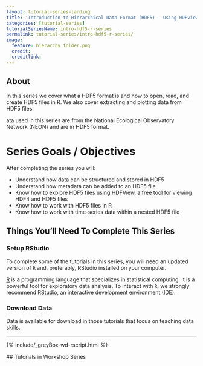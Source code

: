 ```yaml
---
layout: tutorial-series-landing
title: 'Introduction to Hierarchical Data Format (HDF5) - Using HDFview and R'
categories: [tutorial-series]
tutorialSeriesName: intro-hdf5-r-series
permalink: tutorial-series/intro-hdf5-r-series/
image:
  feature: hierarchy_folder.png
  credit: 
  creditlink: 
---
```

## About
In this series we cover what a HDF5 format is and how to open, read, and create
HDF5 files in R. We also cover extracting and plotting data from HDF5 files. 

ata used in this series are from the National Ecological Observatory Network (NEON) 
and are in HDF5 format.

<div id="objectives" markdown="1">

# Series Goals / Objectives
After completing the series you will:

* Understand how data can be structured and stored in HDF5
* Understand how metadata can be added to an HDF5 file
* Know how to explore HDF5 files using HDFView, a free tool for viewing HDF4 
and HDF5 files
* Know how to work with HDF5 files in R
* Know how to work with time-series data within a nested HDF5 file


## Things You’ll Need To Complete This Series

### Setup RStudio
To complete some of the tutorials in this series, you will need an updated 
version of `R` and, preferably, RStudio installed on your computer.

 <a href = "http://cran.r-project.org/">R</a> 
is a programming language that specializes in statistical computing. It is a 
powerful tool for exploratory data analysis. To interact with `R`, we strongly
recommend 
<a href="http://www.rstudio.com/">RStudio</a>,
an interactive development environment (IDE). 

### Download Data
Data is available for download in those tutorials that focus on teaching data
skills. 

*****

{% include/_greyBox-wd-rscript.html %}


</div> 
## Tutorials in Workshop Series
